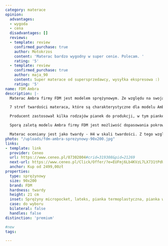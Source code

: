 ```yaml
---
category: materace
opinion:
  advantages:
  - wygoda
  - cena
  disadvantages: []
  reviews:
  - template: review
    confirmed_purchase: true
    author: Motokrzos
    content: 'Materac bardzo wygodny w super cenie. Polecam. '
    rating: '5'
  - template: review
    confirmed_purchase: true
    author: maja_90
    content: Super materace od supersprzedawcy, wysyłka ekspresowa :)
    rating: '5'
name: FDM Ambra
description: |-
  Materac Ambra firmy FDM jest modelem sprężynowym. Ze względu na swoją niewielką szerokość jest on produktem przeznaczonym dla jednej osoby. Producent zastosował wiele materiałów w celu zapewnienia wyjątkowego komfortu użytkowania. Innowacją są w tym przypadku sprężyny określane jako micropocket - mają tylko nieco ponad 2 cm szerokości. Dzięki temu wewnątrz materaca znajduje się ponad 1000 punktów podparcia, co zdarza się bardzo rzadko.

  7 stref twardości materaca, które są charakterystyczne dla modelu Ambra, gwarantuje, że wszystkie części ciała mają idealne podłoże. Takie rozwiązanie sprawia, że produkt idealnie dopasowuje się do sylwetki, zapewniając komfortowy i zdrowy wypoczynek. Nie ma większego znaczenia waga użytkownika, co często zdarza się w innych modelach.

  Producent zastosował kilka rodzajów pianek do produkcji, w tym piankę termoelastyczną oraz piankę wysokoelastyczną. Warstwa lateksu oraz żelu chłodzącego zapewnia właściwą termoregulację podczas snu, dzięki czemu użytkownikowi nie będzie ani za gorąco, ani za zimno. Materac sprawdza się zatem niezależnie od pory roku.

  Sporą zaletą modelu Ambra firmy FDM jest możliwość dopasowania pokrowca według własnych potrzeb. Podstawowy wzór jest wykonany z poliestru, jednak można dobrać także inne pokrycie - aloesowe lub z nitkami srebra. Wybór konkretnego rodzaju pokrowca wpływa na cenę materaca - im lepsza jakość, tym również wyższa cena. Z uwagi na własne zdrowie warto jednak wybierać te pokrowce, które charakteryzują się lepszymi właściwościami.

  Materac oceniany jest jako twardy - H4 w skali twardości. Z tego względu produkt sprawdzi się najlepiej dla użytkowników o cięższej wadze. Lżejsze osoby mogą odbierać go jako zbyt twardy. Te odczucia są jednak indywidualną kwestią uzależnioną od własnych preferencji.
photo: "/uploads/fdm-ambra-sprezynowy-90x200.jpg"
links:
- template: link
  provider: Ceneo
  url: https://www.ceneo.pl/87302004#crid=319308&pid=21269
  next-url: https://www.ceneo.pl/Click/Offer/?e=EUFmj6Lb4KVzL7LX731tPdUdnLNv22h6RYOFaKhjMLRrpvSAVQWpymgDfJNmUa3IoFXWzlHj1mHX-xyF5U-7b1B85ZET95apmWI9yt3KklDLHumjUXYQC_nvohlXdxd4gZjQdaKT6dS0hB2pyG0gcqVQTMJZBQ3dpVBMwlkFDd25dOa-LJtP5oi9D3l6sBAFpVBMwlkFDd1lQuT1lZpu37gxTDhQyjqBwU0MccliSuVe_nuNwC_HmSXN_8deV3267HkGVD1K6ReAOB97qiAY_nJO5JjGeuVexf-GtpZvge5E_N1j77qxJkgUe3LeiM1QXib7AVyztf8=&a=2&rc=notset
  anchor: Kup od 2499,00zł
properties:
  type: sprężynowy
  size: 90x200
  brand: FDM
  hardness: twardy
  height: 21 cm
  inset: Sprężyny micropocket, lateks, pianka termoplastyczna, pianka wysokoelastyczna
  case: do wyboru
  bilateral: false
  handles: false
distinction: 'premium'

#new
tags:

---
```

